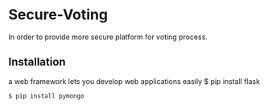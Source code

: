 # Secure-Voting
In order to provide more secure platform for voting process.

## Installation
 a web framework lets you develop web applications easily
    $ pip install flask

    $ pip install pymongo
    
